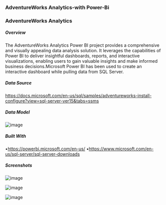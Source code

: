 ### AdventureWorks Analytics-with Power-Bi


### AdventureWorks Analytics

##### Overview
  The AdventureWorks Analytics Power BI project provides a comprehensive and visually appealing data analysis solution. It leverages the capabilities of Power BI to deliver insightful dashboards, reports, and interactive visualizations, enabling users to gain valuable insights and make informed business decisions.Microsoft Power BI has been used to create an interactive dashboard while pulling data from SQL Server.

##### Data Source
https://docs.microsoft.com/en-us/sql/samples/adventureworks-install-configure?view=sql-server-ver15&tabs=ssms

##### Data Model
![image](https://github.com/DorgeHrushikesh/Power-Bi_Project_1_Dashboard/assets/135008684/d9b07934-61d9-4503-b653-b30555abf5c2)

##### Built With
•https://powerbi.microsoft.com/en-us/ •https://www.microsoft.com/en-us/sql-server/sql-server-downloads

##### Screenshots 

![image](https://github.com/DorgeHrushikesh/Power-Bi_Project_1_Dashboard/assets/135008684/8199cc54-909c-47a2-88d4-5186fe69212d)

![image](https://github.com/DorgeHrushikesh/Power-Bi_Project_1_Dashboard/assets/135008684/5f4ffa08-f8a1-4721-b181-58189381f190)

![image](https://github.com/DorgeHrushikesh/Power-Bi_Project_1_Dashboard/assets/135008684/8c8512f2-d2df-4c0b-a871-d16ba85af7ff)
